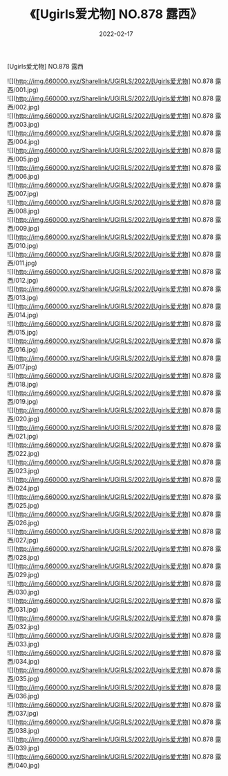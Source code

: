 ﻿---
layout: post
title:  《[Ugirls爱尤物] NO.878 露西》
date:   2022-02-17
img: http://img.660000.xyz/Sharelink/UGIRLS/2022/[Ugirls爱尤物] NO.878 露西/000.jpg
categories: [美女, 清纯, 唯美]
---

[Ugirls爱尤物] NO.878 露西

 ![](http://img.660000.xyz/Sharelink/UGIRLS/2022/[Ugirls爱尤物] NO.878 露西/001.jpg) <br>![](http://img.660000.xyz/Sharelink/UGIRLS/2022/[Ugirls爱尤物] NO.878 露西/002.jpg) <br>![](http://img.660000.xyz/Sharelink/UGIRLS/2022/[Ugirls爱尤物] NO.878 露西/003.jpg) <br>![](http://img.660000.xyz/Sharelink/UGIRLS/2022/[Ugirls爱尤物] NO.878 露西/004.jpg) <br>![](http://img.660000.xyz/Sharelink/UGIRLS/2022/[Ugirls爱尤物] NO.878 露西/005.jpg) <br>![](http://img.660000.xyz/Sharelink/UGIRLS/2022/[Ugirls爱尤物] NO.878 露西/006.jpg) <br>![](http://img.660000.xyz/Sharelink/UGIRLS/2022/[Ugirls爱尤物] NO.878 露西/007.jpg) <br>![](http://img.660000.xyz/Sharelink/UGIRLS/2022/[Ugirls爱尤物] NO.878 露西/008.jpg) <br>![](http://img.660000.xyz/Sharelink/UGIRLS/2022/[Ugirls爱尤物] NO.878 露西/009.jpg) <br>![](http://img.660000.xyz/Sharelink/UGIRLS/2022/[Ugirls爱尤物] NO.878 露西/010.jpg) <br>![](http://img.660000.xyz/Sharelink/UGIRLS/2022/[Ugirls爱尤物] NO.878 露西/011.jpg) <br>![](http://img.660000.xyz/Sharelink/UGIRLS/2022/[Ugirls爱尤物] NO.878 露西/012.jpg) <br>![](http://img.660000.xyz/Sharelink/UGIRLS/2022/[Ugirls爱尤物] NO.878 露西/013.jpg) <br>![](http://img.660000.xyz/Sharelink/UGIRLS/2022/[Ugirls爱尤物] NO.878 露西/014.jpg) <br>![](http://img.660000.xyz/Sharelink/UGIRLS/2022/[Ugirls爱尤物] NO.878 露西/015.jpg) <br>![](http://img.660000.xyz/Sharelink/UGIRLS/2022/[Ugirls爱尤物] NO.878 露西/016.jpg) <br>![](http://img.660000.xyz/Sharelink/UGIRLS/2022/[Ugirls爱尤物] NO.878 露西/017.jpg) <br>![](http://img.660000.xyz/Sharelink/UGIRLS/2022/[Ugirls爱尤物] NO.878 露西/018.jpg) <br>![](http://img.660000.xyz/Sharelink/UGIRLS/2022/[Ugirls爱尤物] NO.878 露西/019.jpg) <br>![](http://img.660000.xyz/Sharelink/UGIRLS/2022/[Ugirls爱尤物] NO.878 露西/020.jpg) <br>![](http://img.660000.xyz/Sharelink/UGIRLS/2022/[Ugirls爱尤物] NO.878 露西/021.jpg) <br>![](http://img.660000.xyz/Sharelink/UGIRLS/2022/[Ugirls爱尤物] NO.878 露西/022.jpg) <br>![](http://img.660000.xyz/Sharelink/UGIRLS/2022/[Ugirls爱尤物] NO.878 露西/023.jpg) <br>![](http://img.660000.xyz/Sharelink/UGIRLS/2022/[Ugirls爱尤物] NO.878 露西/024.jpg) <br>![](http://img.660000.xyz/Sharelink/UGIRLS/2022/[Ugirls爱尤物] NO.878 露西/025.jpg) <br>![](http://img.660000.xyz/Sharelink/UGIRLS/2022/[Ugirls爱尤物] NO.878 露西/026.jpg) <br>![](http://img.660000.xyz/Sharelink/UGIRLS/2022/[Ugirls爱尤物] NO.878 露西/027.jpg) <br>![](http://img.660000.xyz/Sharelink/UGIRLS/2022/[Ugirls爱尤物] NO.878 露西/028.jpg) <br>![](http://img.660000.xyz/Sharelink/UGIRLS/2022/[Ugirls爱尤物] NO.878 露西/029.jpg) <br>![](http://img.660000.xyz/Sharelink/UGIRLS/2022/[Ugirls爱尤物] NO.878 露西/030.jpg) <br>![](http://img.660000.xyz/Sharelink/UGIRLS/2022/[Ugirls爱尤物] NO.878 露西/031.jpg) <br>![](http://img.660000.xyz/Sharelink/UGIRLS/2022/[Ugirls爱尤物] NO.878 露西/032.jpg) <br>![](http://img.660000.xyz/Sharelink/UGIRLS/2022/[Ugirls爱尤物] NO.878 露西/033.jpg) <br>![](http://img.660000.xyz/Sharelink/UGIRLS/2022/[Ugirls爱尤物] NO.878 露西/034.jpg) <br>![](http://img.660000.xyz/Sharelink/UGIRLS/2022/[Ugirls爱尤物] NO.878 露西/035.jpg) <br>![](http://img.660000.xyz/Sharelink/UGIRLS/2022/[Ugirls爱尤物] NO.878 露西/036.jpg) <br>![](http://img.660000.xyz/Sharelink/UGIRLS/2022/[Ugirls爱尤物] NO.878 露西/037.jpg) <br>![](http://img.660000.xyz/Sharelink/UGIRLS/2022/[Ugirls爱尤物] NO.878 露西/038.jpg) <br>![](http://img.660000.xyz/Sharelink/UGIRLS/2022/[Ugirls爱尤物] NO.878 露西/039.jpg) <br>![](http://img.660000.xyz/Sharelink/UGIRLS/2022/[Ugirls爱尤物] NO.878 露西/040.jpg) <br>